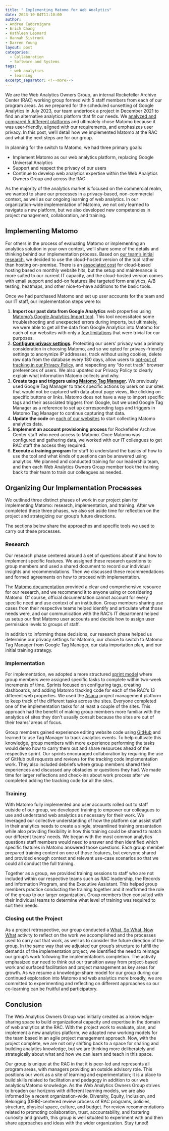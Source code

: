 ```yaml
--- 
title: " Implementing Matomo for Web Analytics"
date: 2023-10-04T11:10:00
author: 
- Andrea Cadornigara
- Erich Chang
- Kathleen Leonard
- Hannah Sistrunk
- Darren Young
layout: post
categories:
  - Collaboration
  - Software and Systems
tags:
  - web analytics
  - learning
excerpt_separator: <!--more--> 
---
```


We are the Web Analytics Owners Group, an internal Rockefeller Archive Center (RAC) working group formed with 5 staff members from each of our program areas. As we prepared for the scheduled sunsetting of Google Analytics in July 2023, our team undertook a project in December 2021 to find an alternative analytics platform that fit our needs. We [analyzed and compared 5 different platforms](https://blog.rockarch.org/moving-from-google-matomo-to-put-the-we-in-web-analytics) and ultimately chose Matomo because it was user-friendly, aligned with our requirements, and emphasizes user privacy. In this post, we’ll detail how we implemented Matomo at the RAC and what the next steps are for our group.

<!--more-->

In planning for the switch to Matomo, we had three primary goals:
- Implement Matomo as our web analytics platform, replacing Google Universal Analytics
- Support and respect the privacy of our users
- Continue to develop web analytics expertise within the Web Analytics Owners Group and across the RAC

As the majority of the analytics market is focused on the commercial realm, we wanted to share our processes in a privacy-based, non-commercial context, as well as our ongoing learning of web analytics. In our organization-wide implementation of Matomo, we not only learned to navigate a new platform, but we also developed new competencies in project management, collaboration, and training.

## Implementing Matomo
For others in the process of evaluating Matomo or implementing an analytics solution in your own context, we’ll share some of the details and thinking behind our implementation process.  Based on [our team’s initial research](https://blog.rockarch.org/moving-from-google-matomo-to-put-the-we-in-web-analytics), we decided to use the cloud-hosted version of the tool rather than hosting on-premise. There is an [associated cost](https://matomo.org/pricing/) for cloud-based hosting based on monthly website hits, but the setup and maintenance is more suited to our current IT capacity, and the cloud-hosted version comes with email support and add-on features like targeted form analytics, A/B testing, heatmaps, and other nice-to-have additions to the basic tools.

Once we had purchased Matomo and set up user accounts for the team and our IT staff, our implementation steps were to:
1. **Import our past data from Google Analytics** web properties using [Matomo’s Google Analytics Import tool](https://matomo.org/guide/installation-maintenance/import-google-analytics/). This tool necessitated some troubleshooting and unexpected errors during imports, but ultimately, we were able to get all the data from Google Analytics into Matomo for each of our websites with only a [few limitations](https://matomo.org/faq/general/limitations-when-importing-google-analytics-data/) that were trivial for our purposes.
2. **[Configure privacy settings](https://matomo.org/faq/general/configure-privacy-settings-in-matomo/).** Protecting our users’ privacy was a primary consideration in choosing Matomo, and so we opted for privacy-friendly settings to anonymize IP addresses, track without using cookies, delete raw data from the database every 180 days, allow users to [opt-out of tracking in our Privacy Policy](https://rockarch.org/about-us/privacy-policy/#matomo-analytics), and respecting any “do not track” browser preferences of users. We also updated our Privacy Policy to clearly explain what information Matomo collects and why.
3. **Create tags and triggers using [Matomo Tag Manager](https://matomo.org/guide/tag-manager/).** We previously used Google Tag Manager to track specific actions by users on our sites that would not be captured with data about page views, like clicking on specific buttons or links. Matomo does not have a way to import specific tags and their associated triggers from Google, but we used Google Tag Manager as a reference to set up corresponding tags and triggers in Matomo Tag Manager to continue capturing that data.
4. **Update the code** on [each of our websites](https://github.com/RockefellerArchiveCenter) to start collecting Matomo analytics data.
5. **Implement an account provisioning process** for Rockefeller Archive Center staff who need access to Matomo. Once Matomo was configured and gathering data, we worked with our IT colleagues to get RAC staff the access they required.
6. **Execute a training program** for staff to understand the basics of how to use the tool and what kinds of questions can be answered using analytics. We planned and conducted training for our leadership team, and then each Web Analytics Owners Group member took the training back to their team to train our colleagues as needed.

## Organizing Our Implementation Processes
We outlined three distinct phases of work in our project plan for implementing Matomo: research, implementation, and training. After we completed these three phases, we also set aside time for reflection on the project and strategizing our group’s future directions.

The sections below share the approaches and specific tools we used to carry out these processes.

### Research
Our research phase centered around a set of questions about if and how to implement specific features. We assigned these research questions to group members and used a shared document to record our individual insights and recommendations. Then we discussed these recommendations and formed agreements on how to proceed with implementation. 

The [Matomo documentation](https://matomo.org/guides/) provided a clear and comprehensive resource for our research, and we recommend it to anyone using or considering Matomo. Of course, official documentation cannot account for every specific need and use context of an institution. Group members sharing use cases from their respective teams helped identify and articulate what those needs were, and our communication with the RAC’s IT department helped us setup our first Matomo user accounts and decide how to assign user permission levels to groups of staff.

In addition to informing those decisions, our research phase helped us determine our privacy settings for Matomo, our choice to switch to Matomo Tag Manager from Google Tag Manager, our data importation plan, and our initial training strategy.

### Implementation
For implementation, we adopted a more structured [sprint model](https://medium.com/@concisesoftware/everything-you-need-to-know-about-sprints-in-project-management-4b378a7eb83f) where group members were assigned specific tasks to complete within two-week increments of time. Sprints focused on configuring tags, creating dashboards, and adding Matomo tracking code for each of the RAC’s 13 different web properties. We used the [Asana](https://asana.com/?noredirect) project management platform to keep track of the different tasks across the sites. Everyone completed one of the implementation tasks for at least a couple of the sites. This approach had the benefit of making group members more familiar with the analytics of sites they don’t usually consult because the sites are out of their teams’ areas of focus. 

Group members gained experience editing website code using [GitHub](https://github.com/RockefellerArchiveCenter) and learned to use Tag Manager to track analytics events. To help cultivate this knowledge, group members with more experience performing the tasks would demo how to carry them out and share resources ahead of the respective sprint. Our sprints encouraged collaboration by requiring the use of GitHub pull requests and reviews for the tracking code implementation work. They also included debriefs where group members shared their experiences and discussed any obstacles or questions they had. We made time for larger reflections and check-ins about work process after we completed adding the tracking code for all the sites.

### Training
With Matomo fully implemented and user accounts rolled out to staff outside of our group, we developed training to empower our colleagues to use and understand web analytics as necessary for their work. We leveraged our collective understanding of how the platform can assist staff in their analytics needs to create a single, streamlined training presentation while also providing flexibility in how this training could be shared to match our different teams’ needs. We began with the most common analytics questions staff members would need to answer and then identified which specific features in Matomo answered those questions. Each group member prepared training content on one of those features, but everyone shared and provided enough context and relevant use-case scenarios so that we could all conduct the full training.

Together as a group, we provided training sessions to staff who are not included within our respective teams such as RAC leadership, the Records and Information Program, and the Executive Assistant. This helped group members practice conducting the training together and it reaffirmed the role of the group to our larger organization. Group members then consulted with their individual teams to determine what level of training was required to suit their needs.

### Closing out the Project
As a project retrospective, our group conducted a [What, So What, Now What](https://www.fearlessculture.design/blog-posts/what-so-what-now-what) activity to reflect on the work we accomplished and the processes used to carry out that work, as well as to consider the future direction of the group. In the same way that we adjusted our group’s structure to fulfill the demands of the implementation project, we identified the need to reimage our group’s work following the implementation’s completion. The activity emphasized our need to think out our transition away from project-based work and surfaced facilitation and project management as key areas for growth. As we resume a knowledge-share model for our group during our continued exploration into Matomo and web analytics more broadly, we are committed to experimenting and reflecting on different approaches so our co-learning can be fruitful and participatory.   

## Conclusion
The Web Analytics Owners Group was initially created as a knowledge-sharing space to build organizational capacity and expertise in the domain of web analytics at the RAC. With the project work to evaluate, plan, and implement a new analytics platform, we adapted new working models for the team based in an agile project management approach. Now, with the project complete, we are not only shifting back to a space for sharing and building analytics knowledge, but we are thinking more deliberately and strategically about what and how we can learn and teach in this space.

Our group is unique at the RAC in that it is peer-led and represents all program areas, with managers providing an outside advisory role. This positions our work as a site of learning and experimentation; it is a place to build skills related to facilitation and pedagogy in addition to our web analytics/Matomo knowledge. As the Web Analytics Owners Group strives to broaden our horizons with different learning models, we are also informed by a recent organization-wide, Diversity, Equity, Inclusion, and Belonging (DEIB)-centered review process of RAC programs, policies, structure, physical space, culture, and budget. For review recommendations related to promoting collaboration, trust, accountability, and fostering curiosity and growth, this group is well situated to experiment with and then share approaches and ideas with the wider organization. Stay tuned!
